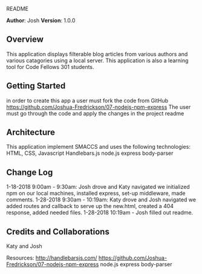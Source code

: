  README

**Author**: Josh
**Version**: 1.0.0 

## Overview
This application displays filterable blog articles from various authors and various catagories using a local server.  This application is also a learning tool for Code Fellows 301 students. 

## Getting Started
in order to create this app a user must fork the code from GitHub https://github.com/Joshua-Fredrickson/07-nodejs-npm-express  The user must go through the code and apply the changes in the project readme

## Architecture
This application implement SMACCS and uses the following technologies:
HTML, CSS, Javascript
Handlebars.js
node.js
express
body-parser

## Change Log

1-18-2018 9:00am - 9:30am: Josh drove and Katy navigated we initialized npm on our local machines, installed express, set-up middleware, made comments.
1-28-2018 9:30am - 10:19am: Katy drove and Josh navigated we added routes and callback to serve up the new.html, created a 404 response, added needed files.
1-28-2018 10:19am - Josh filled out readme.

## Credits and Collaborations
Katy and Josh

Resources:
http://handlebarsjs.com/
https://github.com/Joshua-Fredrickson/07-nodejs-npm-express
node.js
express
body-parser